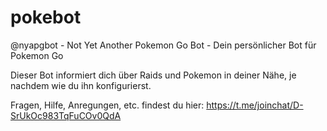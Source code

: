 # pokebot
@nyapgbot - Not Yet Another Pokemon Go Bot - Dein persönlicher Bot für Pokemon Go

Dieser Bot informiert dich über Raids und Pokemon in deiner Nähe, je nachdem wie du ihn konfigurierst.

Fragen, Hilfe, Anregungen, etc. findest du hier: https://t.me/joinchat/D-SrUkOc983TqFuCOv0QdA
